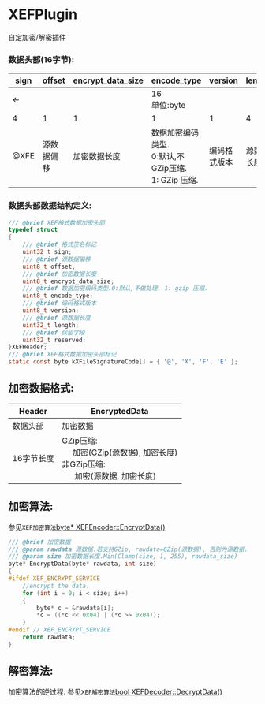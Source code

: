 # XEFPlugin

自定加密/解密插件

### 数据头部(16字节):

|sign|offset|encrypt_data_size|encode_type|version|length|reserved|
|----|------|-----------------|-----------|-------|------|--------|
|<-  |      |                 |    16<br/>单位:byte     |       |      |      ->|
|  4 |   1  |      1          |    1      |   1   |   4  |    4   |
|@XFE|源数据偏移|加密数据长度|数据加密编码类型.<br/>0:默认,不GZip压缩.<br/> 1: GZip 压缩.|编码格式版本|源数据长度|保留字段|

### 数据头部数据结构定义:
``` C
/// @brief XEF格式数据加密头部
typedef struct
{
    /// @brief 格式签名标记
    uint32_t sign;
    /// @brief 源数据偏移
    uint8_t offset;
    /// @brief 加密数据长度
    uint8_t encrypt_data_size;
    /// @brief 数据加密编码类型.0:默认,不做处理. 1: gzip 压缩.
    uint8_t encode_type;
    /// @brief 编码格式版本
    uint8_t version;
    /// @brief 源数据长度
    uint32_t length;
    /// @brief 保留字段
    uint32_t reserved;
}XEFHeader;
/// @brief XEF格式数据加密头部标记
static const byte kXFileSignatureCode[] = { '@', 'X', 'F', 'E' };

```

## 加密数据格式:
|Header|EncryptedData|
|---------------|----------------------|
|数据头部  |加密数据|
|16字节长度|GZip压缩:<br>&nbsp;&nbsp;&nbsp;&nbsp;&nbsp;加密(GZip(源数据), 加密长度)<br/>非GZip压缩:<br/>&nbsp;&nbsp;&nbsp;&nbsp;&nbsp;&nbsp;加密(源数据, 加密长度)|


## 加密算法:
参见`XEF加密算法`[byte* XEFEncoder::EncryptData()](./XEncrypt/encrypt/plugin/xef/XEFEncoder.cpp#L134)
```C
/// @brief 加密数据
/// @param rawdata 源数据.若支持GZip, rawdata=GZip(源数据), 否则为源数据.
/// @param size 加密数据长度.Min(Clamp(size, 1, 255), rawdata_size)
byte* EncryptData(byte* rawdata, int size)
{
#ifdef XEF_ENCRYPT_SERVICE
    //encrypt the data.
    for (int i = 0; i < size; i++)
    {
        byte* c = &rawdata[i];
        *c = ((*c << 0x04) | (*c >> 0x04));
    }
#endif // XEF_ENCRYPT_SERVICE
    return rawdata;
}
```
## 解密算法:

加密算法的逆过程.
参见`XEF解密算法`[bool XEFDecoder::DecryptData()](./XEncrypt/encrypt/plugin/xef/XEFDecoder.cpp#L45)
